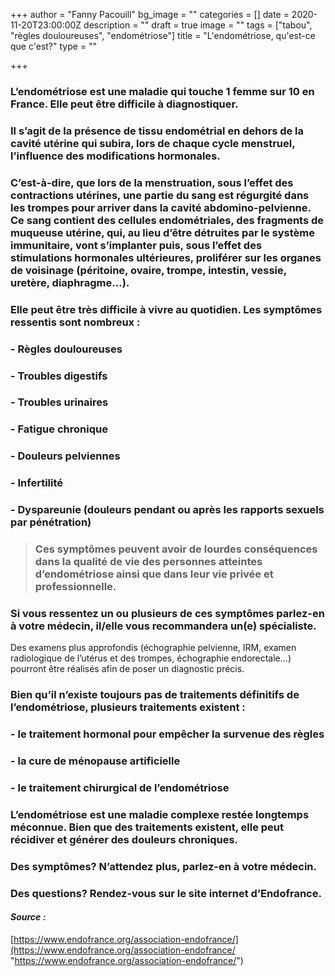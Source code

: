 +++
author = "Fanny Pacouill"
bg_image = ""
categories = []
date = 2020-11-20T23:00:00Z
description = ""
draft = true
image = ""
tags = ["tabou", "règles douloureuses", "endométriose"]
title = "L'endométriose, qu'est-ce que c'est?"
type = ""

+++
### L’endométriose est une maladie qui touche 1 femme sur 10 en France. Elle peut être difficile à diagnostiquer. 

### Il s’agit de la présence de tissu endométrial en dehors de la cavité utérine qui subira, lors de chaque cycle menstruel, l’influence des modifications hormonales. 

### C’est-à-dire, que lors de la menstruation, sous l’effet des contractions utérines, une partie du sang est régurgité dans les trompes pour arriver dans la cavité abdomino-pelvienne. Ce sang contient des cellules endométriales, des fragments de muqueuse utérine, qui, au lieu d’être détruites par le système immunitaire, vont s’implanter puis, sous l’effet des stimulations hormonales ultérieures, proliférer sur les organes de voisinage (péritoine, ovaire, trompe, intestin, vessie, uretère, diaphragme…).

### Elle peut être très difficile à vivre au quotidien. Les symptômes ressentis sont nombreux :

### - Règles douloureuses

### - Troubles digestifs

### - Troubles urinaires

### - Fatigue chronique

### - Douleurs pelviennes

### - Infertilité

### - Dyspareunie (douleurs pendant ou après les rapports sexuels par pénétration)

> ### Ces symptômes peuvent avoir de lourdes conséquences dans la qualité de vie des personnes atteintes d’endométriose ainsi que dans leur vie privée et professionnelle.

### Si vous ressentez un ou plusieurs de ces symptômes parlez-en à votre médecin, il/elle vous recommandera un(e) spécialiste.  
Des examens plus approfondis (échographie pelvienne, IRM, examen radiologique de l’utérus et des trompes, échographie endorectale…) pourront être réalisés afin de poser un diagnostic précis.

### Bien qu’il n’existe toujours pas de traitements définitifs de l’endométriose, plusieurs traitements existent :

### - le traitement hormonal pour empêcher la survenue des règles

### - la cure de ménopause artificielle

### - le traitement chirurgical de l’endométriose

### L’endométriose est une maladie complexe restée longtemps méconnue. Bien que des traitements existent, elle peut récidiver et générer des douleurs chroniques.

### **Des symptômes?** N’attendez plus, parlez-en à votre médecin.

### **Des questions?** Rendez-vous sur le site internet d’**Endofrance**.

#### _Source :_

[https://www.endofrance.org/association-endofrance/](https://www.endofrance.org/association-endofrance/ "https://www.endofrance.org/association-endofrance/")